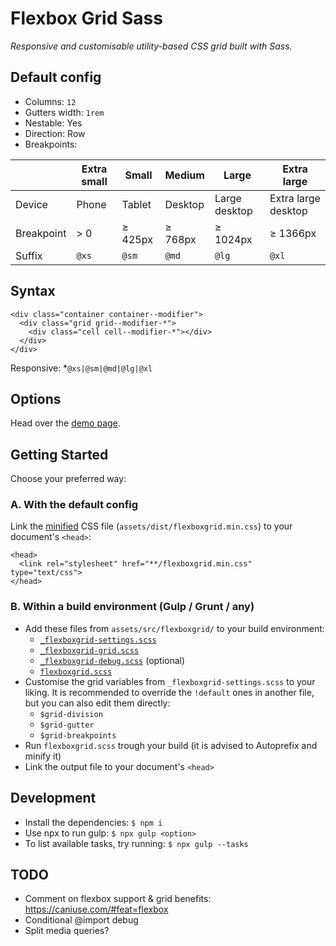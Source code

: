# Flexbox Grid Sass

_Responsive and customisable utility-based CSS grid built with Sass._

## Default config

- Columns: `12`
- Gutters width: `1rem`
- Nestable: Yes
- Direction: Row
- Breakpoints:

|            | Extra small | Small   | Medium  | Large         | Extra large         |
| ---------- | ----------- | ------- | ------- | ------------- | ------------------- |
| Device     | Phone       | Tablet  | Desktop | Large desktop | Extra large desktop |
| Breakpoint | > 0         | ≥ 425px | ≥ 768px | ≥ 1024px      | ≥ 1366px            |
| Suffix     | `@xs`       | `@sm`   | `@md`   | `@lg`         | `@xl`               |

## Syntax

```
<div class="container container--modifier">
  <div class="grid grid--modifier-*">
    <div class="cell cell--modifier-*"></div>
  </div>
</div>
```

Responsive: \*`@xs|@sm|@md|@lg|@xl`

## Options

Head over the [demo page](https://johanmouchet.github.io/flexboxgrid-sass/index.html).

## Getting Started

Choose your preferred way:

### A. With the default config

Link the [minified](https://github.com/JohanMouchet/flexboxgrid-sass/blob/master/assets/dist/css/flexboxgrid.min.css) CSS file (`assets/dist/flexboxgrid.min.css`) to your document's `<head>`:

```
<head>
  <link rel="stylesheet" href="**/flexboxgrid.min.css" type="text/css">
</head>
```

### B. Within a build environment (Gulp / Grunt / any)

- Add these files from `assets/src/flexboxgrid/` to your build environment:
  - [`_flexboxgrid-settings.scss`](https://github.com/JohanMouchet/flexboxgrid-sass/blob/master/assets/src/scss/_flexboxgrid-settings.scss)
  - [`_flexboxgrid-grid.scss`](https://github.com/JohanMouchet/flexboxgrid-sass/blob/master/assets/src/scss/_flexboxgrid-grid.scss)
  - [`_flexboxgrid-debug.scss`](https://github.com/JohanMouchet/flexboxgrid-sass/blob/master/assets/src/scss/_flexboxgrid-debug.scss) (optional)
  - [`flexboxgrid.scss`](https://github.com/JohanMouchet/flexboxgrid-sass/blob/master/assets/src/scss/flexboxgrid.scss)
- Customise the grid variables from `_flexboxgrid-settings.scss` to your liking. It is recommended to override the `!default` ones in another file, but you can also edit them directly:
  - `$grid-division`
  - `$grid-gutter`
  - `$grid-breakpoints`
- Run `flexboxgrid.scss` trough your build (it is advised to Autoprefix and minify it)
- Link the output file to your document's `<head>`

## Development

- Install the dependencies: `$ npm i`
- Use npx to run gulp: `$ npx gulp <option>`
- To list available tasks, try running: `$ npx gulp --tasks`

## TODO

- Comment on flexbox support & grid benefits: https://caniuse.com/#feat=flexbox
- Conditional @import debug
- Split media queries?
